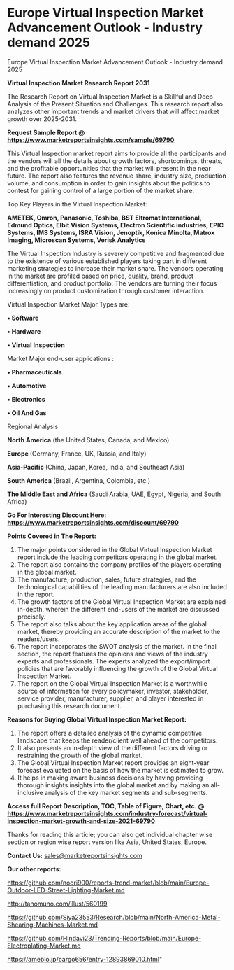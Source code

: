 # Europe Virtual Inspection Market Advancement Outlook - Industry demand 2025
Europe Virtual Inspection Market Advancement Outlook - Industry demand 2025

<strong>Virtual Inspection Market Research Report 2031</strong>

The Research Report on Virtual Inspection Market is a Skillful and Deep Analysis of the Present Situation and Challenges. This research report also analyzes other important trends and market drivers that will affect market growth over 2025-2031.

<strong>Request Sample Report @ <a href=https://www.marketreportsinsights.com/sample/69790>https://www.marketreportsinsights.com/sample/69790</a></strong>

This Virtual Inspection market report aims to provide all the participants and the vendors will all the details about growth factors, shortcomings, threats, and the profitable opportunities that the market will present in the near future. The report also features the revenue share, industry size, production volume, and consumption in order to gain insights about the politics to contest for gaining control of a large portion of the market share.

Top Key Players in the Virtual Inspection Market:

<strong>AMETEK, Omron, Panasonic, Toshiba, BST Eltromat International, Edmund Optics, Elbit Vision Systems, Electron Scientific industries, EPIC Systems, IMS Systems, ISRA Vision, Jenoptik, Konica Minolta, Matrox Imaging, Microscan Systems, Verisk Analytics</strong>

The Virtual Inspection Industry is severely competitive and fragmented due to the existence of various established players taking part in different marketing strategies to increase their market share. The vendors operating in the market are profiled based on price, quality, brand, product differentiation, and product portfolio. The vendors are turning their focus increasingly on product customization through customer interaction.

Virtual Inspection Market Major Types are:

<strong>• Software

• Hardware

• Virtual Inspection</strong>

Market Major end-user applications :

<strong>• Pharmaceuticals

• Automotive

• Electronics

• Oil And Gas</strong>

Regional Analysis

</u><strong><b>North America</b></strong> (the United States, Canada, and Mexico)

<strong><b>Europe </b></strong>(Germany, France, UK, Russia, and Italy)

<strong><b>Asia-Pacific</b></strong> (China, Japan, Korea, India, and Southeast Asia)

<strong><b>South America</b></strong> (Brazil, Argentina, Colombia, etc.)

<strong><b>The Middle East and Africa</b></strong> (Saudi Arabia, UAE, Egypt, Nigeria, and South Africa)

<strong>Go For Interesting Discount Here: <a href=https://www.marketreportsinsights.com/discount/69790>https://www.marketreportsinsights.com/discount/69790</a></strong>

<strong>Points Covered in The Report:</strong>
<ol>
  <li>The major points considered in the Global Virtual Inspection Market report include the leading competitors operating in the global market.</li>
  <li>The report also contains the company profiles of the players operating in the global market.</li>
  <li>The manufacture, production, sales, future strategies, and the technological capabilities of the leading manufacturers are also included in the report.</li>
  <li>The growth factors of the Global Virtual Inspection Market are explained in-depth, wherein the different end-users of the market are discussed precisely.</li>
  <li>The report also talks about the key application areas of the global market, thereby providing an accurate description of the market to the readers/users.</li>
  <li>The report incorporates the SWOT analysis of the market. In the final section, the report features the opinions and views of the industry experts and professionals. The experts analyzed the export/import policies that are favorably influencing the growth of the Global Virtual Inspection Market.</li>
  <li>The report on the Global Virtual Inspection Market is a worthwhile source of information for every policymaker, investor, stakeholder, service provider, manufacturer, supplier, and player interested in purchasing this research document.</li>
</ol>
<strong>Reasons for Buying Global Virtual Inspection Market Report:</strong>

<ol>
  <li>The report offers a detailed analysis of the dynamic competitive landscape that keeps the reader/client well ahead of the competitors.</li>
  <li>It also presents an in-depth view of the different factors driving or restraining the growth of the global market.</li>
  <li>The Global Virtual Inspection Market report provides an eight-year forecast evaluated on the basis of how the market is estimated to grow.</li>
  <li>It helps in making aware business decisions by having providing thorough insights insights into the global market and by making an all-inclusive analysis of the key market segments and sub-segments.</li>
</ol>
<strong>Access full Report Description, TOC, Table of Figure, Chart, etc. @ <a href=https://www.marketreportsinsights.com/industry-forecast/virtual-inspection-market-growth-and-size-2021-69790>https://www.marketreportsinsights.com/industry-forecast/virtual-inspection-market-growth-and-size-2021-69790</a></strong>


Thanks for reading this article; you can also get individual chapter wise section or region wise report version like Asia, United States, Europe.

<strong>Contact Us:</strong>
sales@marketreportsinsights.com

<strong>Our other reports:</strong>

<a href=https://github.com/noori900/reports-trend-market/blob/main/Europe-Outdoor-LED-Street-Lighting-Market.md>https://github.com/noori900/reports-trend-market/blob/main/Europe-Outdoor-LED-Street-Lighting-Market.md</a>

<a href=http://tanomuno.com/illust/560199>http://tanomuno.com/illust/560199</a>

<a href=https://github.com/Siya23553/Research/blob/main/North-America-Metal-Shearing-Machines-Market.md>https://github.com/Siya23553/Research/blob/main/North-America-Metal-Shearing-Machines-Market.md</a>

<a href=https://github.com/Hindavi23/Trending-Reports/blob/main/Europe-Electroplating-Market.md>https://github.com/Hindavi23/Trending-Reports/blob/main/Europe-Electroplating-Market.md</a>

<a href=https://ameblo.jp/cargo656/entry-12893869010.html>https://ameblo.jp/cargo656/entry-12893869010.html</a>"
